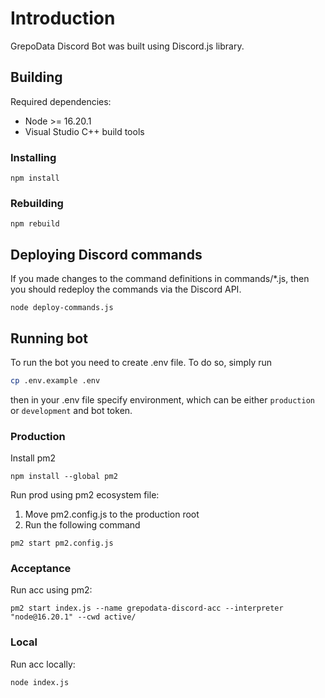 # Introduction

GrepoData Discord Bot was built using Discord.js library.

## Building

Required dependencies:

-   Node >= 16.20.1
-   Visual Studio C++ build tools

### Installing

```
npm install
```

### Rebuilding

```
npm rebuild
```

## Deploying Discord commands
If you made changes to the command definitions in commands/*.js, then you should redeploy the commands via the Discord API.

```
node deploy-commands.js
```

## Running bot

To run the bot you need to create .env file.
To do so, simply run

```sh
cp .env.example .env
```

then in your .env file specify environment, which can be either `production` or `development` and bot token.

### Production

Install pm2

```
npm install --global pm2
```

Run prod using pm2 ecosystem file:

1. Move pm2.config.js to the production root
2. Run the following command

```
pm2 start pm2.config.js
```

### Acceptance

Run acc using pm2:

```
pm2 start index.js --name grepodata-discord-acc --interpreter "node@16.20.1" --cwd active/
```

### Local

Run acc locally:

```
node index.js
```
